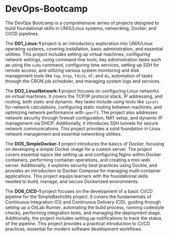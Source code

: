 # DevOps-Bootcamp
The DevOps Bootcamp is a comprehensive series of projects designed to build foundational skills in UNIX/Linux systems, networking, Docker, and CI/CD pipelines. 

The **D01_Linux-1** project is an introductory exploration into UNIX/Linux operating systems, covering installation, basic administration, and essential utilities. This project includes setting up virtual machines, configuring network settings, using command-line tools, key administration tasks such as using the `sudo` command, configuring time services, setting up SSH for remote access, and utilizing various system monitoring and disk management tools like `top`, `htop`, `fdisk`, `df`, and `du`, automation of tasks through the CRON job scheduler, and managing system logs and services.

The **DO2_LinuxNetwork-1** project focuses on configuring Linux networks on virtual machines. It covers the TCP/IP protocol stack, IP addressing, and routing, both static and dynamic. Key tasks include using tools like `ipcalc` for network calculations, configuring static routing between machines, and optimizing network performance with `iperf3`. The project also addresses network security through firewall configuration, NAT setup, and dynamic IP management via DHCP. Additionally, it introduces SSH tunnels for secure network communications. This project provides a solid foundation in Linux network management and essential networking utilities.

The **DO5_SimpleDocker-1** project introduces the basics of Docker, focusing on developing a simple Docker image for a custom server. The project covers essential topics like setting up and configuring Nginx within Docker containers, performing container operations, and creating a mini web server. Additionally, it explores security best practices using Dockle, and provides an introduction to Docker Compose for managing multi-container applications. This project equips learners with the foundational skills needed to build, manage, and secure Dockerized environments.

The **DO6_CICD-1** project focuses on the development of a basic CI/CD pipeline for the SimpleBashUtils project. It covers the fundamentals of Continuous Integration (CI) and Continuous Delivery (CD), guiding through setting up a GitLab Runner, automating the build process, running codestyle checks, performing integration tests, and managing the deployment stage. Additionally, the project includes setting up notifications to track the status of the pipeline. This project provides a practical introduction to CI/CD practices, essential for modern software development workflows.
